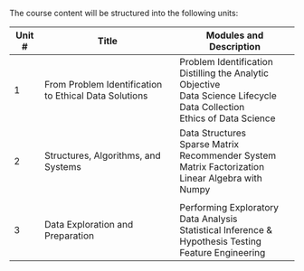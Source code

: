 The course content will be structured into the following units:

| Unit # | Title                                      | Modules and Description                                                                                                                                                                                 |
|--------|--------------------------------------------|---------------------------------------------------------------------------------------------------------------------------------------------------------------------------------------------------------|
| 1      | From Problem Identification to Ethical Data Solutions | Problem Identification<br>Distilling the Analytic Objective<br>Data Science Lifecycle<br>Data Collection<br>Ethics of Data Science                                                                                                                                                                                                       |
| 2      | Structures, Algorithms, and Systems          | Data Structures<br>Sparse Matrix<br>Recommender System<br>Matrix Factorization<br>Linear Algebra with Numpy
                                                                                                                   |
| 3      | Data Exploration and Preparation                  | Performing Exploratory Data Analysis<br>Statistical Inference & Hypothesis Testing<br>Feature Engineering                                                                                               |                                                                                                       